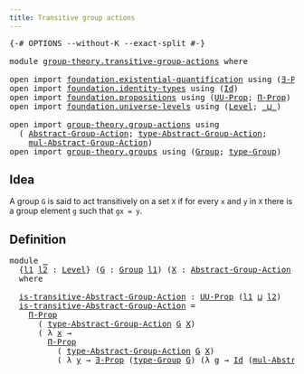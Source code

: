 ```yaml
---
title: Transitive group actions
---
```


<pre class="Agda"><a id="50" class="Symbol">{-#</a> <a id="54" class="Keyword">OPTIONS</a> <a id="62" class="Pragma">--without-K</a> <a id="74" class="Pragma">--exact-split</a> <a id="88" class="Symbol">#-}</a>

<a id="93" class="Keyword">module</a> <a id="100" href="group-theory.transitive-group-actions.html" class="Module">group-theory.transitive-group-actions</a> <a id="138" class="Keyword">where</a>

<a id="145" class="Keyword">open</a> <a id="150" class="Keyword">import</a> <a id="157" href="foundation.existential-quantification.html" class="Module">foundation.existential-quantification</a> <a id="195" class="Keyword">using</a> <a id="201" class="Symbol">(</a><a id="202" href="foundation.existential-quantification.html#1666" class="Function">∃-Prop</a><a id="208" class="Symbol">)</a>
<a id="210" class="Keyword">open</a> <a id="215" class="Keyword">import</a> <a id="222" href="foundation.identity-types.html" class="Module">foundation.identity-types</a> <a id="248" class="Keyword">using</a> <a id="254" class="Symbol">(</a><a id="255" href="foundation-core.identity-types.html#1767" class="Datatype">Id</a><a id="257" class="Symbol">)</a>
<a id="259" class="Keyword">open</a> <a id="264" class="Keyword">import</a> <a id="271" href="foundation.propositions.html" class="Module">foundation.propositions</a> <a id="295" class="Keyword">using</a> <a id="301" class="Symbol">(</a><a id="302" href="foundation-core.propositions.html#1393" class="Function">UU-Prop</a><a id="309" class="Symbol">;</a> <a id="311" href="foundation-core.propositions.html#6694" class="Function">Π-Prop</a><a id="317" class="Symbol">)</a>
<a id="319" class="Keyword">open</a> <a id="324" class="Keyword">import</a> <a id="331" href="foundation.universe-levels.html" class="Module">foundation.universe-levels</a> <a id="358" class="Keyword">using</a> <a id="364" class="Symbol">(</a><a id="365" href="Agda.Primitive.html#597" class="Postulate">Level</a><a id="370" class="Symbol">;</a> <a id="372" href="Agda.Primitive.html#810" class="Primitive Operator">_⊔_</a><a id="375" class="Symbol">)</a>

<a id="378" class="Keyword">open</a> <a id="383" class="Keyword">import</a> <a id="390" href="group-theory.group-actions.html" class="Module">group-theory.group-actions</a> <a id="417" class="Keyword">using</a>
  <a id="425" class="Symbol">(</a> <a id="427" href="group-theory.group-actions.html#1209" class="Function">Abstract-Group-Action</a><a id="448" class="Symbol">;</a> <a id="450" href="group-theory.group-actions.html#1518" class="Function">type-Abstract-Group-Action</a><a id="476" class="Symbol">;</a>
    <a id="482" href="group-theory.group-actions.html#1997" class="Function">mul-Abstract-Group-Action</a><a id="507" class="Symbol">)</a>
<a id="509" class="Keyword">open</a> <a id="514" class="Keyword">import</a> <a id="521" href="group-theory.groups.html" class="Module">group-theory.groups</a> <a id="541" class="Keyword">using</a> <a id="547" class="Symbol">(</a><a id="548" href="group-theory.groups.html#2750" class="Function">Group</a><a id="553" class="Symbol">;</a> <a id="555" href="group-theory.groups.html#2993" class="Function">type-Group</a><a id="565" class="Symbol">)</a>
</pre>
## Idea

A group `G` is said to act transitively on a set `X` if for every `x` and `y` in `X` there is a group element `g` such that `gx = y`.

## Definition

<pre class="Agda"><a id="739" class="Keyword">module</a> <a id="746" href="group-theory.transitive-group-actions.html#746" class="Module">_</a>
  <a id="750" class="Symbol">{</a><a id="751" href="group-theory.transitive-group-actions.html#751" class="Bound">l1</a> <a id="754" href="group-theory.transitive-group-actions.html#754" class="Bound">l2</a> <a id="757" class="Symbol">:</a> <a id="759" href="Agda.Primitive.html#597" class="Postulate">Level</a><a id="764" class="Symbol">}</a> <a id="766" class="Symbol">(</a><a id="767" href="group-theory.transitive-group-actions.html#767" class="Bound">G</a> <a id="769" class="Symbol">:</a> <a id="771" href="group-theory.groups.html#2750" class="Function">Group</a> <a id="777" href="group-theory.transitive-group-actions.html#751" class="Bound">l1</a><a id="779" class="Symbol">)</a> <a id="781" class="Symbol">(</a><a id="782" href="group-theory.transitive-group-actions.html#782" class="Bound">X</a> <a id="784" class="Symbol">:</a> <a id="786" href="group-theory.group-actions.html#1209" class="Function">Abstract-Group-Action</a> <a id="808" href="group-theory.transitive-group-actions.html#767" class="Bound">G</a> <a id="810" href="group-theory.transitive-group-actions.html#754" class="Bound">l2</a><a id="812" class="Symbol">)</a>
  <a id="816" class="Keyword">where</a>

  <a id="825" href="group-theory.transitive-group-actions.html#825" class="Function">is-transitive-Abstract-Group-Action</a> <a id="861" class="Symbol">:</a> <a id="863" href="foundation-core.propositions.html#1393" class="Function">UU-Prop</a> <a id="871" class="Symbol">(</a><a id="872" href="group-theory.transitive-group-actions.html#751" class="Bound">l1</a> <a id="875" href="Agda.Primitive.html#810" class="Primitive Operator">⊔</a> <a id="877" href="group-theory.transitive-group-actions.html#754" class="Bound">l2</a><a id="879" class="Symbol">)</a>
  <a id="883" href="group-theory.transitive-group-actions.html#825" class="Function">is-transitive-Abstract-Group-Action</a> <a id="919" class="Symbol">=</a>
    <a id="925" href="foundation-core.propositions.html#6694" class="Function">Π-Prop</a>
      <a id="938" class="Symbol">(</a> <a id="940" href="group-theory.group-actions.html#1518" class="Function">type-Abstract-Group-Action</a> <a id="967" href="group-theory.transitive-group-actions.html#767" class="Bound">G</a> <a id="969" href="group-theory.transitive-group-actions.html#782" class="Bound">X</a><a id="970" class="Symbol">)</a>
      <a id="978" class="Symbol">(</a> <a id="980" class="Symbol">λ</a> <a id="982" href="group-theory.transitive-group-actions.html#982" class="Bound">x</a> <a id="984" class="Symbol">→</a>
        <a id="994" href="foundation-core.propositions.html#6694" class="Function">Π-Prop</a>
          <a id="1011" class="Symbol">(</a> <a id="1013" href="group-theory.group-actions.html#1518" class="Function">type-Abstract-Group-Action</a> <a id="1040" href="group-theory.transitive-group-actions.html#767" class="Bound">G</a> <a id="1042" href="group-theory.transitive-group-actions.html#782" class="Bound">X</a><a id="1043" class="Symbol">)</a>
          <a id="1055" class="Symbol">(</a> <a id="1057" class="Symbol">λ</a> <a id="1059" href="group-theory.transitive-group-actions.html#1059" class="Bound">y</a> <a id="1061" class="Symbol">→</a> <a id="1063" href="foundation.existential-quantification.html#1666" class="Function">∃-Prop</a> <a id="1070" class="Symbol">(</a><a id="1071" href="group-theory.groups.html#2993" class="Function">type-Group</a> <a id="1082" href="group-theory.transitive-group-actions.html#767" class="Bound">G</a><a id="1083" class="Symbol">)</a> <a id="1085" class="Symbol">(λ</a> <a id="1088" href="group-theory.transitive-group-actions.html#1088" class="Bound">g</a> <a id="1090" class="Symbol">→</a> <a id="1092" href="foundation-core.identity-types.html#1767" class="Datatype">Id</a> <a id="1095" class="Symbol">(</a><a id="1096" href="group-theory.group-actions.html#1997" class="Function">mul-Abstract-Group-Action</a> <a id="1122" href="group-theory.transitive-group-actions.html#767" class="Bound">G</a> <a id="1124" href="group-theory.transitive-group-actions.html#782" class="Bound">X</a> <a id="1126" href="group-theory.transitive-group-actions.html#1088" class="Bound">g</a> <a id="1128" href="group-theory.transitive-group-actions.html#982" class="Bound">x</a><a id="1129" class="Symbol">)</a> <a id="1131" href="group-theory.transitive-group-actions.html#1059" class="Bound">y</a><a id="1132" class="Symbol">)))</a>
</pre>